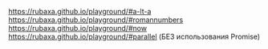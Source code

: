 https://rubaxa.github.io/playground/#a-lt-a
https://rubaxa.github.io/playground/#romannumbers
https://rubaxa.github.io/playground/#now
https://rubaxa.github.io/playground/#parallel (БЕЗ использования Promise)
